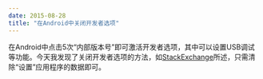 ```yaml
---
date: 2015-08-28
title: "在Android中关闭开发者选项"
---
```


在Android中点击5次“内部版本号”即可激活开发者选项，其中可以设置USB调试等功能。今天我发现了关闭开发者选项的方法，如[StackExchange](http://android.stackexchange.com/questions/38123/hide-developer-options-in-android-4-2)所述，只需清除“设置”应用程序的数据即可。
